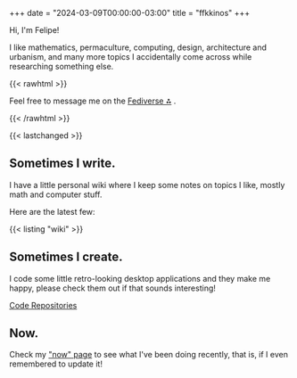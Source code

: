 +++
date = "2024-03-09T00:00:00-03:00"
title = "ffkkinos"
+++

Hi, I'm Felipe!

I like mathematics, permaculture, computing, design, architecture and urbanism, and many more topics I accidentally come across while researching something else.

{{< rawhtml >}}

<p>
    Feel free to message me on the
    <a href="https://merveilles.town/@fkinoshita" rel="me" target="_blank">Fediverse ⁂</a>
    .
</p>

{{< /rawhtml >}}

{{< lastchanged >}}

## Sometimes I write.

I have a little personal wiki where I keep some notes on topics I like,
mostly math and computer stuff.

Here are the latest few:

{{< listing "wiki" >}}

## Sometimes I create.

I code some little retro-looking desktop applications and they make me happy,
please check them out if that sounds interesting!

[Code Repositories](https://sr.ht/~fkinos)

## Now.

Check my ["now" page](/now) to see what I've been doing recently,
that is, if I even remembered to update it!
